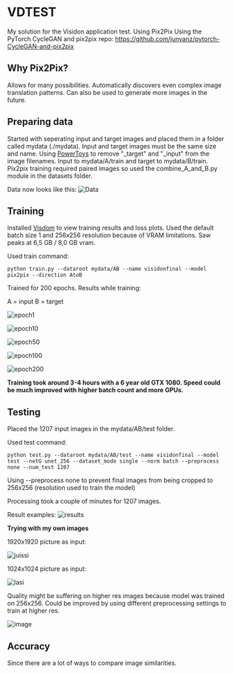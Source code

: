 # VDTEST
My solution for the Visidon application test. Using Pix2Pix
Using the PyTorch CycleGAN and pix2pix repo:
https://github.com/junyanz/pytorch-CycleGAN-and-pix2pix

## Why Pix2Pix?
Allows for many possibilities. Automatically discovers even complex image translation patterns. Can also be used to generate more images in the future.

## Preparing data
Started with seperating input and target images and placed them in a folder called mydata (./mydata). Input and target images must be the same size and name. Using [PowerToys](https://learn.microsoft.com/en-us/windows/powertoys/) to remove "_target" and "_input" from the image filenames. Input to mydata/A/train and target to mydata/B/train. Pix2pix training required paired images so used the combine_A_and_B.py module in the datasets folder.

Data now looks like this:
![Data](https://user-images.githubusercontent.com/40422650/206715316-20211c0d-aad1-4af9-bacd-34b5ba2bdf3b.png)

## Training
Installed [Visdom](https://pypi.org/project/visdom/0.1.7/) to view training results and loss plots.
Used the default batch size 1 and 256x256 resolution because of VRAM limitations. Saw peaks at 6,5 GB / 8,0 GB vram.

Used train command:

```
python train.py --dataroot mydata/AB --name visidonfinal --model pix2pix --direction AtoB
```

Trained for 200 epochs.
Results while training:

A = input
B = target

![epoch1](https://user-images.githubusercontent.com/40422650/206721350-dd966d9c-4b43-48cc-a01a-484dfee72bd4.png)

![epoch10](https://user-images.githubusercontent.com/40422650/206721556-4b26d448-c24c-4e2e-95d6-085752b28aa7.png)

![epoch50](https://user-images.githubusercontent.com/40422650/206721753-b6201a2a-348d-4380-a0fb-aa19ded234e5.png)

![epoch100](https://user-images.githubusercontent.com/40422650/206721798-f517d2f4-d3b8-4e83-a8f2-aca853380cd7.png)

![epoch200](https://user-images.githubusercontent.com/40422650/206721893-5a16678d-7ee4-44de-a6e3-41e14c931722.png)


**Training took around 3-4 hours with a 6 year old GTX 1080. Speed could be much improved with higher batch count and more GPUs.**

## Testing

Placed the 1207 input images in the mydata/AB/test folder.

Used test command:
```
python test.py --dataroot mydata/AB/test --name visidonfinal --model test --netG unet_256 --dataset_mode single --norm batch --preprocess none --num_test 1207
```
Using --preprocess none to prevent final images from being cropped to 256x256 (resolution used to train the model)

Processing took a couple of minutes for 1207 images.

Result examples:
![results](https://user-images.githubusercontent.com/40422650/206726092-f2aea02e-b270-475a-8cc0-c5f6d6f6ea5d.png)

**Trying with my own images**

1920x1920 picture as input:

![juissi](https://user-images.githubusercontent.com/40422650/206731786-4a668089-dfa2-43f0-83d6-b92c07699ca4.png)

1024x1024 picture as input:

![lasi](https://user-images.githubusercontent.com/40422650/206731596-8d092758-9a65-4a62-8165-8eae0f9cf1cb.png)


Quality might be suffering on higher res images because model was trained on 256x256. Could be improved by using different preprocessing settings to train at higher res.


![image](https://user-images.githubusercontent.com/40422650/206737575-a0164836-7f0e-44ad-bc34-8d2ec48ee8a6.png)

## Accuracy
Since there are a lot of ways to compare image similarities.

